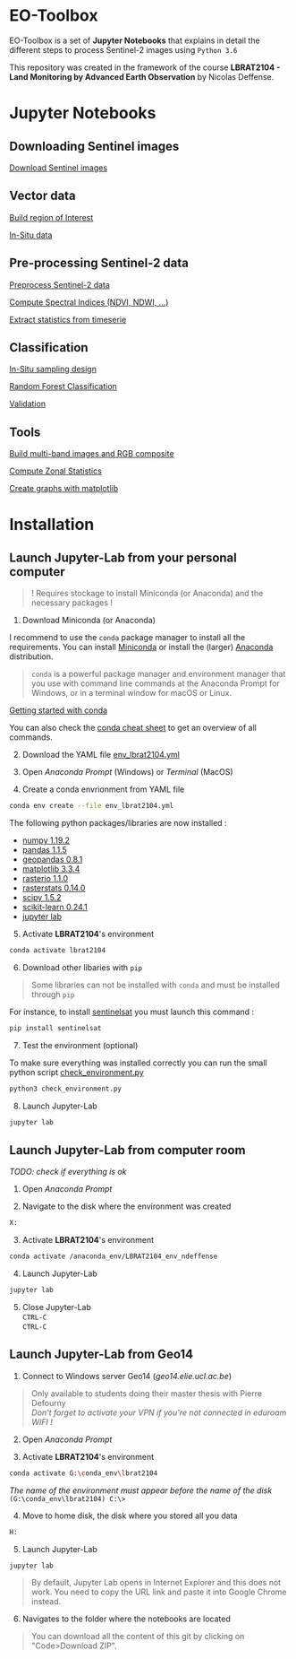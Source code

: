 # EO-Toolbox

EO-Toolbox is a set of **Jupyter Notebooks** that explains in detail the different steps to process Sentinel-2 images using `Python 3.6`

This repository was created in the framework of the course **LBRAT2104 - Land Monitoring by Advanced Earth Observation** by Nicolas Deffense.


# Jupyter Notebooks

## Downloading Sentinel images

[Download Sentinel images](https://nicolasdeffense.github.io/eo-toolbox/notebooks/download_images.html)


## Vector data

[Build region of Interest](https://nicolasdeffense.github.io/eo-toolbox/notebooks/region_of_interest.html)

[In-Situ data](https://nicolasdeffense.github.io/eo-toolbox/notebooks/in_situ.html)


## Pre-processing Sentinel-2 data

[Preprocess Sentinel-2 data](https://nicolasdeffense.github.io/eo-toolbox/notebooks/sentinel_2_prepro.html)

[Compute Spectral Indices (NDVI, NDWI, ...)](https://nicolasdeffense.github.io/eo-toolbox/notebooks/spectral_indices.html)

[Extract statistics from timeserie](https://nicolasdeffense.github.io/eo-toolbox/notebooks/extract_stats_timeserie.html)


## Classification

[In-Situ sampling design](https://nicolasdeffense.github.io/eo-toolbox/notebooks/in_situ_sampling_design.html)

[Random Forest Classification](https://nicolasdeffense.github.io/eo-toolbox/notebooks/random_forest_classification.html)

[Validation](https://nicolasdeffense.github.io/eo-toolbox/notebooks/validation.html)


## Tools

[Build multi-band images and RGB composite](https://nicolasdeffense.github.io/eo-toolbox/notebooks/multiband_raster.html)

[Compute Zonal Statistics](https://nicolasdeffense.github.io/eo-toolbox/notebooks/zonal_stats.html)

[Create graphs with matplotlib](https://nicolasdeffense.github.io/eo-toolbox/notebooks/graphics.html)



# Installation

## Launch Jupyter-Lab from your personal computer

> ! Requires stockage to install Miniconda (or Anaconda) and the necessary packages !

1. Download Miniconda (or Anaconda)  

I recommend to use the `conda` package manager to install all the requirements. You can install [Miniconda](https://docs.conda.io/en/latest/miniconda.html) or install the (larger) [Anaconda](https://www.anaconda.com/products/individual) distribution.

> `conda` is a powerful package manager and environment manager that you use with command line commands at the Anaconda Prompt for Windows, or in a terminal window for macOS or Linux.

[Getting started with conda](https://conda.io/projects/conda/en/latest/user-guide/getting-started.html)

You can also check the [conda cheat sheet](cheat_sheets/conda_cheat_sheet.pdf) to get an overview of all commands.

2. Download the YAML file [env_lbrat2104.yml](installation/env_lbrat2104.yml)

3. Open *Anaconda Prompt* (Windows) or *Terminal* (MacOS)

4. Create a conda envrionment from YAML file
```sh
conda env create --file env_lbrat2104.yml
```

The following python packages/libraries are now installed :
- [numpy 1.19.2](https://numpy.org)
- [pandas 1.1.5](https://pandas.pydata.org)
- [geopandas 0.8.1](https://geopandas.org/)
- [matplotlib 3.3.4](https://matplotlib.org)
- [rasterio 1.1.0](https://rasterio.readthedocs.io/en/latest/intro.html)
- [rasterstats 0.14.0](https://pythonhosted.org/rasterstats/)
- [scipy 1.5.2](https://www.scipy.org/about.html)
- [scikit-learn 0.24.1](https://scikit-learn.org/stable/)
- [jupyter lab](http://jupyter.org)


5. Activate **LBRAT2104**'s environment
```sh
conda activate lbrat2104
```

6. Download other libaries with `pip`

> Some libraries can not be installed with `conda` and must be installed through `pip`

For instance, to install [sentinelsat](https://sentinelsat.readthedocs.io/en/stable/index.html) you must launch this command :

```sh
pip install sentinelsat
```

7. Test the environment (optional)

To make sure everything was installed correctly you can run the small python script [check_environment.py](installation/check_environment.py)
```sh
python3 check_environment.py
```

8. Launch Jupyter-Lab
```sh
jupyter lab
```


## Launch Jupyter-Lab from computer room

*TODO: check if everything is ok*

1. Open *Anaconda Prompt*

2. Navigate to the disk where the environment was created
```sh
X:
```

3. Activate **LBRAT2104**'s environment
```sh
conda activate /anaconda_env/LBRAT2104_env_ndeffense
```

4. Launch Jupyter-Lab
```sh
jupyter lab
```

5. Close Jupyter-Lab  
`CTRL-C`  
`CTRL-C`  


## Launch Jupyter-Lab from Geo14

1. Connect to Windows server Geo14 (*geo14.elie.ucl.ac.be*)

> Only available to students doing their master thesis with Pierre Defourny  
> *Don't forget to activate your VPN if you're not connected in eduroam WIFI !*

2. Open *Anaconda Prompt*

3. Activate **LBRAT2104**'s environment
```sh
conda activate G:\conda_env\lbrat2104
```
*The name of the environment must appear before the name of the disk*  
`(G:\conda_env\lbrat2104) C:\>`

4. Move to home disk, the disk where you stored all you data
```sh
H:
```

5. Launch Jupyter-Lab
```sh
jupyter lab
```
> By default, Jupyter Lab opens in Internet Explorer and this does not work. You need to copy the URL link and paste it into Google Chrome instead.

6. Navigates to the folder where the notebooks are located

> You can download all the content of this git by clicking on "Code>Download ZIP".
